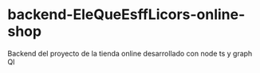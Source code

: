 # backend-EleQueEsffLicors-online-shop
Backend del proyecto de la tienda online desarrollado con node ts y graph Ql
